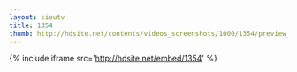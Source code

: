 ```yaml
---
layout: sieutv
title: 1354
thumb: http://hdsite.net/contents/videos_screenshots/1000/1354/preview_360p.mp4.jpg
---
```

{% include iframe src='http://hdsite.net/embed/1354' %}
 
